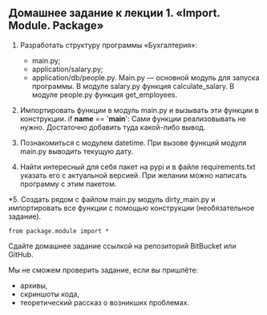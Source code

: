 ## Домашнее задание к лекции 1. «Import. Module. Package»
1. Разработать структуру программы «Бухгалтерия»:
   - main.py;
   - application/salary.py;
   - application/db/people.py.
    Main.py — основной модуль для запуска программы.
    В модуле salary.py функция calculate_salary.
    В модуле people.py функция get_employees.

1. Импортировать функции в модуль main.py и вызывать эти функции в конструкции.
    if __name__ == '__main__':
    Сами функции реализовывать не нужно. Достаточно добавить туда какой-либо вывод.

2. Познакомиться с модулем datetime. При вызове функций модуля main.py выводить текущую дату.

3. Найти интересный для себя пакет на pypi и в файле requirements.txt указать его с актуальной версией. При желании можно написать программу с этим пакетом.

*5. Создать рядом с файлом main.py модуль dirty_main.py и импортировать все функции с помощью конструкции (необязательное задание).

    from package.module import *
Сдайте домашнее задание ссылкой на репозиторий BitBucket или GitHub.

Мы не сможем проверить задание, если вы пришлёте:

   - архивы,
   - скриншоты кода,
   - теоретический рассказ о возникших проблемах.